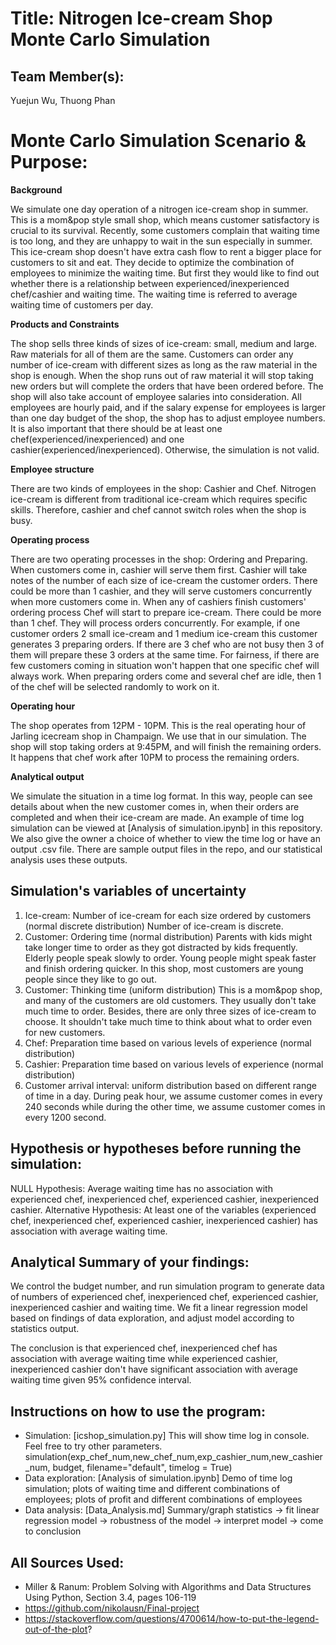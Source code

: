 # Title: Nitrogen Ice-cream Shop Monte Carlo Simulation

## Team Member(s):
Yuejun Wu, Thuong Phan

# Monte Carlo Simulation Scenario & Purpose:
**Background**

We simulate one day operation of a nitrogen ice-cream shop in summer. This is a mom&pop style small shop, which means customer satisfactory is crucial to its survival.
Recently, some customers complain that waiting time is too long, and they are unhappy to wait in the sun especially in summer. This ice-cream shop doesn't have extra cash flow
to rent a bigger place for customers to sit and eat. They decide to optimize the combination of employees to minimize the waiting time. But first they would like to find out
whether there is a relationship between experienced/inexperienced chef/cashier and waiting time.
The waiting time is referred to average waiting time of customers per day.

**Products and Constraints**

The shop sells three kinds of sizes of ice-cream: small, medium and large. Raw materials for all of them are the same. Customers can order any number of ice-cream with different sizes as
long as the raw material in the shop is enough. When the shop runs out of raw material it will stop taking new orders but will complete the orders that have been ordered before. The shop
will also take account of employee salaries into consideration. All employees are hourly paid, and if the salary expense for employees is larger than one day budget of the shop, the shop
has to adjust employee numbers. It is also important that there should be at least one chef(experienced/inexperienced) and one cashier(experienced/inexperienced). Otherwise, the simulation
is not valid.

**Employee structure**

There are two kinds of employees in the shop: Cashier and Chef.
Nitrogen ice-cream is different from traditional ice-cream which requires specific skills. Therefore, cashier and chef cannot switch roles when the shop is busy.

**Operating process**

There are two operating processes in the shop: Ordering and Preparing. When customers come in, cashier will serve them first. Cashier will take notes of the number of each size of ice-cream
the customer orders. There could be more than 1 cashier, and they will serve customers concurrently when more customers come in. When any of cashiers finish customers' ordering process
Chef will start to prepare ice-cream. There could be more than 1 chef. They will process orders concurrently. For example, if one customer orders 2 small ice-cream and 1 medium ice-cream
this customer generates 3 preparing orders. If there are 3 chef who are not busy then 3 of them will prepare these 3 orders at the same time. For fairness, if there are few customers coming in
situation won't happen that one specific chef will always work. When preparing orders come and several chef are idle, then 1 of the chef will be selected randomly to work on it.

**Operating hour**

The shop operates from 12PM - 10PM. This is the real operating hour of Jarling icecream shop in Champaign. We use that in our simulation. The shop will stop taking orders at 9:45PM, and
will finish the remaining orders. It happens that chef work after 10PM to process the remaining orders.

**Analytical output**

We simulate the situation in a time log format. In this way, people can see details about when the new customer comes in, when their orders are completed and when their ice-cream are made.
An example of time log simulation can be viewed at [Analysis of simulation.ipynb] in this repository. We also give the owner a choice of whether to view the time log or have an output .csv
file. There are sample output files in the repo, and our statistical analysis uses these outputs.

## Simulation's variables of uncertainty

1. Ice-cream: Number of ice-cream for each size ordered by customers (normal discrete distribution)
              Number of ice-cream is discrete.
2. Customer: Ordering time (normal distribution) Parents with kids might take longer time to order as they got distracted by kids frequently. Elderly people speak slowly to order.
             Young people might speak faster and finish ordering quicker. In this shop, most customers are young people since they like to go out.
3. Customer: Thinking time (uniform distribution) This is a mom&pop shop, and many of the customers are old customers. They usually don't take much time to order.
             Besides, there are only three sizes of ice-cream to choose. It shouldn't take much time to think about what to order even for new customers.
4. Chef: Preparation time based on various levels of experience (normal distribution)
5. Cashier: Preparation time based on various levels of experience (normal distribution)
6. Customer arrival interval: uniform distribution based on different range of time in a day.
                              During peak hour, we assume customer comes in every 240 seconds while during the other time, we assume customer comes in every 1200 second.


## Hypothesis or hypotheses before running the simulation:
NULL Hypothesis: Average waiting time has no association with experienced chef, inexperienced chef, experienced cashier, inexperienced cashier.
Alternative Hypothesis: At least one of the variables (experienced chef, inexperienced chef, experienced cashier, inexperienced cashier) has association with average waiting time.


## Analytical Summary of your findings:
We control the budget number, and run simulation program to generate data of numbers of experienced chef, inexperienced chef, experienced cashier, inexperienced cashier and waiting time.
We fit a linear regression model based on findings of data exploration, and adjust model according to statistics output.

The conclusion is that experienced chef, inexperienced chef has association with average waiting time while experienced cashier, inexperienced cashier don't have significant association
with average waiting time given 95% confidence interval.

## Instructions on how to use the program:
 - Simulation: [icshop_simulation.py]
                This will show time log in console. Feel free to try other parameters.
                simulation(exp_chef_num,new_chef_num,exp_cashier_num,new_cashier_num, budget, filename="default", timelog = True)
 - Data exploration: [Analysis of simulation.ipynb]
                     Demo of time log simulation; plots of waiting time and different combinations of employees; plots of profit and different combinations of employees
 - Data analysis: [Data_Analysis.md]
                  Summary/graph statistics -> fit linear regression model -> robustness of the model -> interpret model -> come to conclusion

## All Sources Used:
- Miller & Ranum: Problem Solving with Algorithms and Data Structures Using Python, Section 3.4, pages 106-119
- https://github.com/nikolausn/Final-project
- https://stackoverflow.com/questions/4700614/how-to-put-the-legend-out-of-the-plot?



